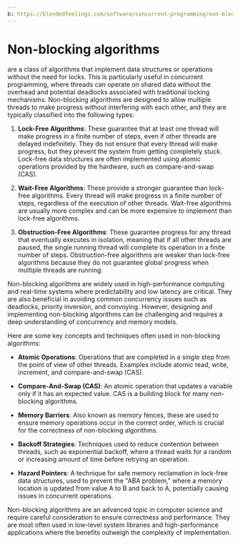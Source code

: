 ```yaml
---
b: https://blendedfeelings.com/software/concurrent-programming/non-blocking-algorithm.md
---
```


# Non-blocking algorithms 
are a class of algorithms that implement data structures or operations without the need for locks. This is particularly useful in concurrent programming, where threads can operate on shared data without the overhead and potential deadlocks associated with traditional locking mechanisms. Non-blocking algorithms are designed to allow multiple threads to make progress without interfering with each other, and they are typically classified into the following types:

1. **Lock-Free Algorithms**: These guarantee that at least one thread will make progress in a finite number of steps, even if other threads are delayed indefinitely. They do not ensure that every thread will make progress, but they prevent the system from getting completely stuck. Lock-free data structures are often implemented using atomic operations provided by the hardware, such as compare-and-swap (CAS).

2. **Wait-Free Algorithms**: These provide a stronger guarantee than lock-free algorithms. Every thread will make progress in a finite number of steps, regardless of the execution of other threads. Wait-free algorithms are usually more complex and can be more expensive to implement than lock-free algorithms.

3. **Obstruction-Free Algorithms**: These guarantee progress for any thread that eventually executes in isolation, meaning that if all other threads are paused, the single running thread will complete its operation in a finite number of steps. Obstruction-free algorithms are weaker than lock-free algorithms because they do not guarantee global progress when multiple threads are running.

Non-blocking algorithms are widely used in high-performance computing and real-time systems where predictability and low latency are critical. They are also beneficial in avoiding common concurrency issues such as deadlocks, priority inversion, and convoying. However, designing and implementing non-blocking algorithms can be challenging and requires a deep understanding of concurrency and memory models.

Here are some key concepts and techniques often used in non-blocking algorithms:

- **Atomic Operations**: Operations that are completed in a single step from the point of view of other threads. Examples include atomic read, write, increment, and compare-and-swap (CAS).

- **Compare-And-Swap (CAS)**: An atomic operation that updates a variable only if it has an expected value. CAS is a building block for many non-blocking algorithms.

- **Memory Barriers**: Also known as memory fences, these are used to ensure memory operations occur in the correct order, which is crucial for the correctness of non-blocking algorithms.

- **Backoff Strategies**: Techniques used to reduce contention between threads, such as exponential backoff, where a thread waits for a random or increasing amount of time before retrying an operation.

- **Hazard Pointers**: A technique for safe memory reclamation in lock-free data structures, used to prevent the "ABA problem," where a memory location is updated from value A to B and back to A, potentially causing issues in concurrent operations.

Non-blocking algorithms are an advanced topic in computer science and require careful consideration to ensure correctness and performance. They are most often used in low-level system libraries and high-performance applications where the benefits outweigh the complexity of implementation.
